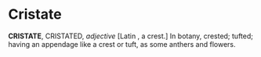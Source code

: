 # Cristate

**CRISTATE**, CRISTATED, _adjective_ \[Latin , a crest.\] In botany, crested; tufted; having an appendage like a crest or tuft, as some anthers and flowers.